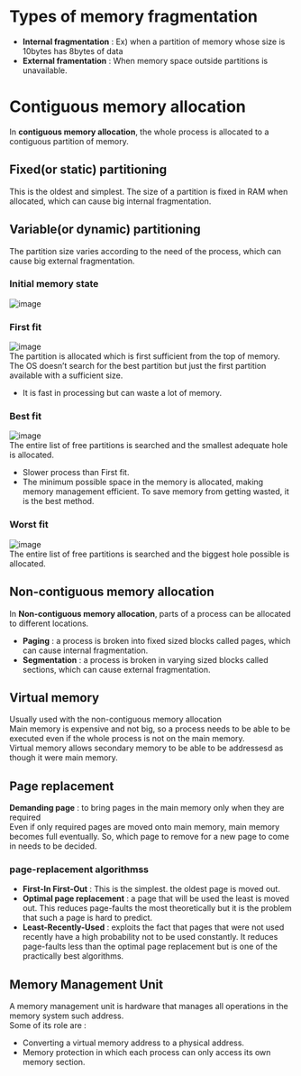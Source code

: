 # Types of memory fragmentation
* **Internal fragmentation** : Ex) when a partition of memory whose size is 10bytes has 8bytes of data
* **External framentation** :  When memory space outside partitions is unavailable.

# Contiguous memory allocation
In **contiguous memory allocation**, the whole process is allocated to a contiguous partition of memory.
## Fixed(or static) partitioning
This is the oldest and simplest. The size of a partition is fixed in RAM when allocated, which can cause big internal fragmentation.

## Variable(or dynamic) partitioning
The partition size varies according to the need of the process, which can cause big external fragmentation.
### Initial memory state
![image](https://user-images.githubusercontent.com/67142421/178162536-1a5042e4-9e23-489b-bd69-88ce7df6dbd3.png)

### First fit
![image](https://user-images.githubusercontent.com/67142421/178162569-8906b416-30f6-4fd2-a24b-36a424388021.png)<br>
The partition is allocated which is first sufficient from the top of memory. The OS doesn’t search for the best partition but just the first partition available with a sufficient size.<br>
* It is fast in processing but can waste a lot of memory.

### Best fit
![image](https://user-images.githubusercontent.com/67142421/178162618-28cc7cab-20f1-4731-b0da-625dfd91d433.png)<br>
The entire list of free partitions is searched and the smallest adequate hole is allocated.
* Slower process than First fit.
* The minimum possible space in the memory is allocated, making memory management efficient. To save memory from getting wasted, it is the best method.

### Worst fit
![image](https://user-images.githubusercontent.com/67142421/178162994-d644b1ff-6a79-4b3c-a1eb-4b96f1020cf8.png)<br>
The entire list of free partitions is searched and the biggest hole possible is allocated.

## Non-contiguous memory allocation
In **Non-contiguous memory allocation**, parts of a process can be allocated to different locations.<br>
* **Paging** : a process is broken into fixed sized blocks called pages, which can cause internal fragmentation.
* **Segmentation** : a process is broken in varying sized blocks called sections, which can cause external fragmentation.

## Virtual memory
Usually used with the non-contiguous memory allocation<br>
Main memory is expensive and not big, so a process needs to be able to be executed even if the whole process is not on the main memory.<br>
Virtual memory allows secondary memory to be able to be addressesd as though it were main memory.<br>

## Page replacement
**Demanding page** : to bring pages in the main memory only when they are required<br>
Even if only required pages are moved onto main memory, main memory becomes full eventually. So, which page to remove for a new page to come in needs to be decided.

### page-replacement algorithmss
* **First-In First-Out** : This is the simplest. the oldest page is moved out.
* **Optimal page replacement** : a page that will be used the least is moved out. This reduces page-faults the most theoretically
but it is the problem that such a page is hard to predict.
* **Least-Recently-Used** : exploits the fact that pages that were not used recently have a high probability not to be used constantly.
It reduces page-faults less than the optimal page replacement but is one of the practically best algorithms.

## Memory Management Unit
A memory management unit is hardware that manages all operations in the memory system such address.<br>
Some of its role are :
* Converting a virtual memory address to a physical address.
* Memory protection in which each process can only access its own memory section.
